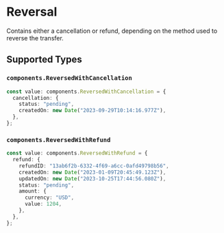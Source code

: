 # Reversal

Contains either a cancellation or refund, depending on the method used to reverse the transfer.


## Supported Types

### `components.ReversedWithCancellation`

```typescript
const value: components.ReversedWithCancellation = {
  cancellation: {
    status: "pending",
    createdOn: new Date("2023-09-29T10:14:16.977Z"),
  },
};
```

### `components.ReversedWithRefund`

```typescript
const value: components.ReversedWithRefund = {
  refund: {
    refundID: "13ab6f2b-6332-4f69-a6cc-0afd49798b56",
    createdOn: new Date("2023-01-09T20:45:49.123Z"),
    updatedOn: new Date("2023-10-25T17:44:56.080Z"),
    status: "pending",
    amount: {
      currency: "USD",
      value: 1204,
    },
  },
};
```

